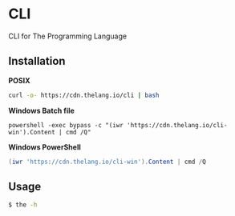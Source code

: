 # CLI
CLI for The Programming Language

## Installation
**POSIX**
```sh
curl -o- https://cdn.thelang.io/cli | bash
```

**Windows Batch file**
```batch
powershell -exec bypass -c "(iwr 'https://cdn.thelang.io/cli-win').Content | cmd /Q"
```

**Windows PowerShell**
```powershell
(iwr 'https://cdn.thelang.io/cli-win').Content | cmd /Q
```

## Usage
```sh
$ the -h
```
